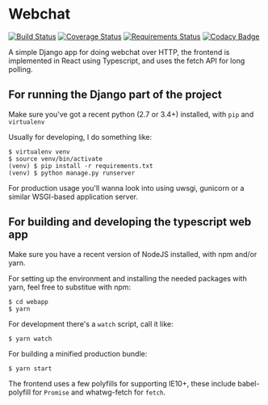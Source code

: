 # Webchat #

[![Build Status](https://travis-ci.org/dhedegaard/webchat.svg?branch=master)](https://travis-ci.org/dhedegaard/webchat)
[![Coverage Status](https://coveralls.io/repos/dhedegaard/webchat/badge.svg?branch=master)](https://coveralls.io/r/dhedegaard/webchat?branch=master)
[![Requirements Status](https://requires.io/github/dhedegaard/webchat/requirements.svg?branch=master)](https://requires.io/github/dhedegaard/webchat/requirements/?branch=master)
[![Codacy Badge](https://api.codacy.com/project/badge/Grade/b378ae9e1faa460999054d27a399750a)](https://www.codacy.com/app/dhedegaard/webchat)

A simple Django app for doing webchat over HTTP, the frontend is implemented in React using Typescript, and uses the fetch API for long polling.

## For running the Django part of the project

Make sure you've got a recent python (2.7 or 3.4+) installed, with `pip` and `virtualenv`

Usually for developing, I do something like:

```
$ virtualenv venv
$ source venv/bin/activate
(venv) $ pip install -r requirements.txt
(venv) $ python manage.py runserver
```

For production usage you'll wanna look into using uwsgi, gunicorn or a similar WSGI-based application server.

## For building and developing the typescript web app

Make sure you have a recent version of NodeJS installed, with npm and/or yarn.

For setting up the environment and installing the needed packages with yarn, feel free to substitue with npm:

```
$ cd webapp
$ yarn
````

For development there's a `watch` script, call it like:

```
$ yarn watch
```

For building a minified production bundle:

```
$ yarn start
```

The frontend uses a few polyfills for supporting IE10+, these include babel-polyfill for `Promise` and whatwg-fetch for `fetch`.